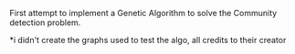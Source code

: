 First attempt to implement a Genetic Algorithm to solve the Community detection problem.

*i didn't create the graphs used to test the algo, all credits to their creator
